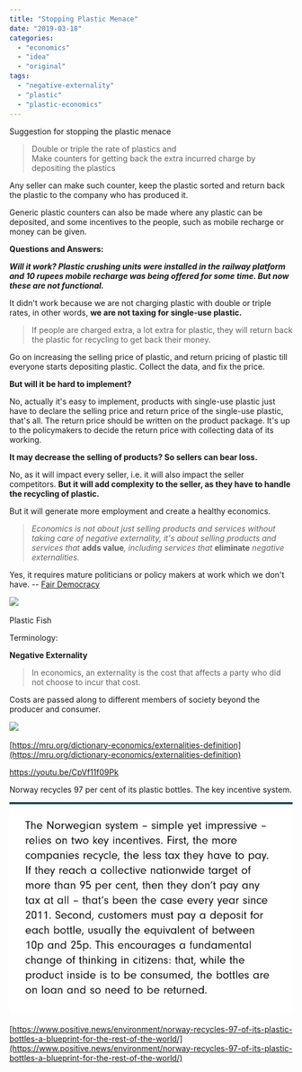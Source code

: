 ```yaml
---
title: "Stopping Plastic Menace"
date: "2019-03-18"
categories: 
  - "economics"
  - "idea"
  - "original"
tags: 
  - "negative-externality"
  - "plastic"
  - "plastic-economics"
---
```


Suggestion for stopping the plastic menace

> Double or triple the rate of plastics and  
> Make counters for getting back the extra incurred charge by depositing the plastics

Any seller can make such counter, keep the plastic sorted and return back the plastic to the company who has produced it.

Generic plastic counters can also be made where any plastic can be deposited, and some incentives to the people, such as mobile recharge or money can be given.

**Questions and Answers:**

_**Will it work? Plastic crushing units were installed in the railway platform and 10 rupees mobile recharge was being offered for some time. But now these are not functional.**_

It didn't work because we are not charging plastic with double or triple rates, in other words, **we are not taxing for single-use plastic.**

> If people are charged extra, a lot extra for plastic, they will return back the plastic for recycling to get back their money.

Go on increasing the selling price of plastic, and return pricing of plastic till everyone starts depositing plastic. Collect the data, and fix the price.

**But will it be hard to implement?**

No, actually it's easy to implement, products with single-use plastic just have to declare the selling price and return price of the single-use plastic, that's all. The return price should be written on the product package. It's up to the policymakers to decide the return price with collecting data of its working.

**It may decrease the selling of products? So sellers can bear loss.**  

No, as it will impact every seller, i.e. it will also impact the seller competitors. **But it will add complexity to the seller, as they have to handle the recycling of plastic.**

But it will generate more employment and create a healthy economics.

> _Economics is not about just selling products and services without taking care of negative externality, it's about selling products and services that_ **adds value**_, including services that_ **eliminate** _negative externalities._  

Yes, it requires mature politicians or policy makers at work which we don't have. -- [Fair Democracy](https://iambrainstorming.blogspot.com/2019/01/from-hypocrisy-to-democracy-this-way.html)

![](https://iambrainstorming.files.wordpress.com/2019/03/plastic-1.jpg?w=699)

Plastic Fish

Terminology:

**Negative Externality**

> In economics, an externality is the cost that affects a party who did not choose to incur that cost.

Costs are passed along to different members of society beyond the producer and consumer.

![](images/screenshot-from-2019-03-18-18-04-46.png)

[https://mru.org/dictionary-economics/externalities-definition](https://mru.org/dictionary-economics/externalities-definition)

https://youtu.be/CpVf11f09Pk

Norway recycles 97 per cent of its plastic bottles. The key incentive system.

![](images/incentives.jpg)

[https://www.positive.news/environment/norway-recycles-97-of-its-plastic-bottles-a-blueprint-for-the-rest-of-the-world/](https://www.positive.news/environment/norway-recycles-97-of-its-plastic-bottles-a-blueprint-for-the-rest-of-the-world/)
